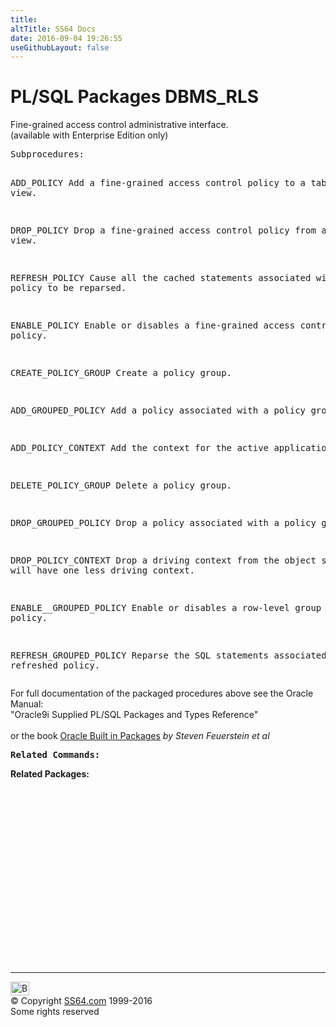 ```yaml
---
title:
altTitle: SS64 Docs
date: 2016-09-04 19:26:55
useGithubLayout: false
---
```

<!-- #BeginLibraryItem "/Library/head_orapack.lbi" --><!-- #EndLibraryItem --><h1>PL/SQL Packages DBMS_RLS</h1> 
<p>Fine-grained access control administrative interface.<br>
  (available with Enterprise Edition only)</p>
<pre>Subprocedures:

ADD_POLICY          Add a fine-grained access control policy to a table or view. 

DROP_POLICY         Drop a fine-grained access control policy from a table or view. 

REFRESH_POLICY      Cause all the cached statements associated with the policy to be reparsed. 

ENABLE_POLICY       Enable or disables a fine-grained access control policy. 

CREATE_POLICY_GROUP Create a policy group. 

ADD_GROUPED_POLICY  Add a policy associated with a policy group. 

ADD_POLICY_CONTEXT  Add the context for the active application. 

DELETE_POLICY_GROUP Delete a policy group. 

DROP_GROUPED_POLICY Drop a policy associated with a policy group. 

DROP_POLICY_CONTEXT Drop a driving context from the object so that it will have one less driving context. 

ENABLE__GROUPED_POLICY 
                    Enable or disables a row-level group security policy. 

REFRESH_GROUPED_POLICY
                    Reparse the SQL statements associated with a refreshed policy.  </pre>
<p><span class="body">For full documentation of the packaged procedures above see the Oracle Manual:<br>
"Oracle9i Supplied PL/SQL Packages and Types Reference"<b><br>
<br>
</b>or the book <a href="../links/orasqllinks.html">Oracle Built in Packages</a> 
<i>by Steven Feuerstein et al</i><b><br>
</b></span></p>
<pre><span class="body"><b>Related Commands:<br></b></span></pre>
<p><span class="body"><b>Related Packages:</b></span> </p>
<p><span class="body"><br>
  </span></p><!-- #BeginLibraryItem "/Library/foot_ora.lbi" --><p>
<!-- oracle-footer -->
<ins class="adsbygoogle" style="display:inline-block;width:300px;height:250px" data-ad-client="ca-pub-6140977852749469" data-ad-slot="4275490898"></ins>
<script>
(adsbygoogle = window.adsbygoogle || []).push({});
</script></p>
<hr>
<div id="bl" class="footer"><a href="DBMS_RLS.html#"><img src="../images/top.png" width="30" height="22" alt="Back to the Top"></a></div>
<div id="br" class="footer, tagline">© Copyright <a href="http://ss64.com/">SS64.com</a> 1999-2016<br>
Some rights reserved</div><!-- #EndLibraryItem -->

